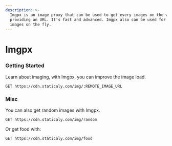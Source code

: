 ```yaml
---
description: >-
  Imgpx is an image proxy that can be used to get every images on the web by
  providing an URL. It's fast and advanced. Imgpx also can be used for edit the
  images on the fly.
---
```


# Imgpx

### Getting Started

Learn about imaging, with Imgpx, you can improve the image load.

```
GET https://cdn.staticaly.com/img/:REMOTE_IMAGE_URL
```

### Misc

 You can also get random images with Imgpx.

```
GET https://cdn.staticaly.com/img/random
```

Or get food with:

```text
GET https://cdn.staticaly.com/img/food
```

